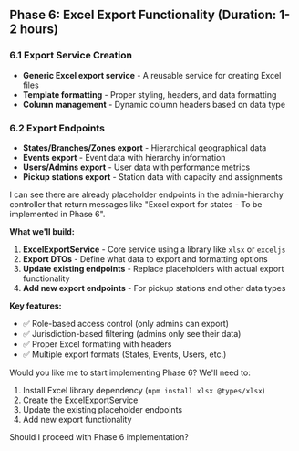 ## Phase 6: Excel Export Functionality (Duration: 1-2 hours)

### 6.1 Export Service Creation

* **Generic Excel export service** - A reusable service for creating Excel files
* **Template formatting** - Proper styling, headers, and data formatting
* **Column management** - Dynamic column headers based on data type

### 6.2 Export Endpoints

* **States/Branches/Zones export** - Hierarchical geographical data
* **Events export** - Event data with hierarchy information
* **Users/Admins export** - User data with performance metrics
* **Pickup stations export** - Station data with capacity and assignments

I can see there are already placeholder endpoints in the admin-hierarchy controller that return messages like "Excel export for states - To be implemented in Phase 6".

**What we'll build:**

1. **ExcelExportService** - Core service using a library like `xlsx` or `exceljs`
2. **Export DTOs** - Define what data to export and formatting options
3. **Update existing endpoints** - Replace placeholders with actual export functionality
4. **Add new export endpoints** - For pickup stations and other data types

**Key features:**

* ✅ Role-based access control (only admins can export)
* ✅ Jurisdiction-based filtering (admins only see their data)
* ✅ Proper Excel formatting with headers
* ✅ Multiple export formats (States, Events, Users, etc.)

Would you like me to start implementing Phase 6? We'll need to:

1. Install Excel library dependency (`npm install xlsx @types/xlsx`)
2. Create the ExcelExportService
3. Update the existing placeholder endpoints
4. Add new export functionality

Should I proceed with Phase 6 implementation?
